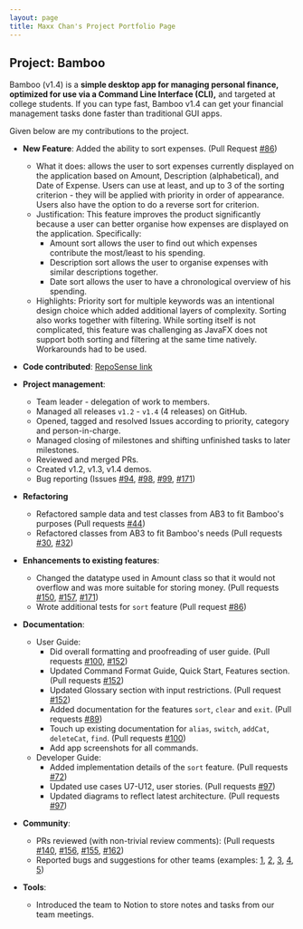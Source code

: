 ```yaml
---
layout: page
title: Maxx Chan's Project Portfolio Page
---
```


## Project: Bamboo

Bamboo (v1.4) is a **simple desktop app for managing personal finance, optimized for use via a Command Line Interface (CLI),** and targeted at college students. If you can type fast, Bamboo v1.4 can get your financial management tasks done faster than traditional GUI apps.

Given below are my contributions to the project.

* **New Feature**: Added the ability to sort expenses. (Pull Request [\#86](https://github.com/AY2021S1-CS2103-W14-3/tp/pull/86))
  - What it does: allows the user to sort expenses currently displayed on the application based on Amount, Description (alphabetical), and Date of Expense. Users can use at least, and up to 3 of the sorting criterion - they will be applied with priority in order of appearance. Users also have the option to do a reverse sort for criterion.
  - Justification: This feature improves the product significantly because a user can better organise how expenses are displayed on the application. Specifically:
    - Amount sort allows the user to find out which expenses contribute the most/least to his spending. 
    - Description sort allows the user to organise expenses with similar descriptions together.
    - Date sort allows the user to have a chronological overview of his spending. 
  - Highlights: Priority sort for multiple keywords was an intentional design choice which added additional layers of complexity. Sorting also works together with filtering. While sorting itself is not complicated, this feature was challenging as JavaFX does not support both sorting and filtering at the same time natively. Workarounds had to be used.

* **Code contributed**: [RepoSense link](https://nus-cs2103-ay2021s1.github.io/tp-dashboard/#breakdown=true&search=maxxyh&sort=groupTitle&sortWithin=title&since=2020-08-14&timeframe=commit&mergegroup=&groupSelect=groupByRepos&checkedFileTypes=docs~functional-code~test-code~other&tabOpen=false&until=2020-11-09)

* **Project management**:
  * Team leader - delegation of work to members.
  * Managed all releases `v1.2` - `v1.4` (4 releases) on GitHub.
  * Opened, tagged and resolved Issues according to priority, category and person-in-charge.
  * Managed closing of milestones and shifting unfinished tasks to later milestones. 
  * Reviewed and merged PRs.
  * Created v1.2, v1.3, v1.4 demos.
  * Bug reporting (Issues [\#94](https://github.com/AY2021S1-CS2103-W14-3/tp/issues/94), [\#98](https://github.com/AY2021S1-CS2103-W14-3/tp/issues/98), [\#99](https://github.com/AY2021S1-CS2103-W14-3/tp/issues/99), [\#171](https://github.com/AY2021S1-CS2103-W14-3/tp/issues/171))

<div style="page-break-after: always;"></div>

* **Refactoring**
  * Refactored sample data and test classes from AB3 to fit Bamboo's purposes (Pull requests [\#44](https://github.com/AY2021S1-CS2103-W14-3/tp/pull/44))
  * Refactored classes from AB3 to fit Bamboo's needs (Pull requests [\#30](https://github.com/AY2021S1-CS2103-W14-3/tp/pull/30), [\#32](https://github.com/AY2021S1-CS2103-W14-3/tp/pull/32))

* **Enhancements to existing features**:
  * Changed the datatype used in Amount class so that it would not overflow and was more suitable for storing money. (Pull requests [\#150](https://github.com/AY2021S1-CS2103-W14-3/tp/pull/150), [\#157](https://github.com/AY2021S1-CS2103-W14-3/tp/pull/157), [\#171](https://github.com/AY2021S1-CS2103-W14-3/tp/pull/171))
  * Wrote additional tests for `sort` feature (Pull request [\#86](https://github.com/AY2021S1-CS2103-W14-3/tp/pull/86))

* **Documentation**:
  * User Guide:
    * Did overall formatting and proofreading of user guide. (Pull requests [\#100](https://github.com/AY2021S1-CS2103-W14-3/tp/pull/100), [#152](https://github.com/AY2021S1-CS2103-W14-3/tp/pull/152))
    * Updated Command Format Guide, Quick Start, Features section. (Pull requests [\#152](https://github.com/AY2021S1-CS2103-W14-3/tp/pull/152))
    * Updated Glossary section with input restrictions. (Pull request [\#152](https://github.com/AY2021S1-CS2103-W14-3/tp/pull/152))
    * Added documentation for the features `sort`, `clear` and `exit`. (Pull requests [\#89](https://github.com/AY2021S1-CS2103-W14-3/tp/pull/89))
    * Touch up existing documentation for `alias`,  `switch`, `addCat`, `deleteCat`, `find`. (Pull requests [\#100](https://github.com/AY2021S1-CS2103-W14-3/tp/pull/100))
    * Add app screenshots for all commands. 
  * Developer Guide:
    * Added implementation details of the `sort` feature. (Pull requests [\#72](https://github.com/AY2021S1-CS2103-W14-3/tp/pull/72))
    * Updated use cases U7-U12, user stories. (Pull requests [\#97](https://github.com/AY2021S1-CS2103-W14-3/tp/pull/97))
    * Updated diagrams to reflect latest architecture. (Pull requests [\#97](https://github.com/AY2021S1-CS2103-W14-3/tp/pull/97))

* **Community**:
  * PRs reviewed (with non-trivial review comments): (Pull requests [\#140](https://github.com/AY2021S1-CS2103-W14-3/tp/pull/140), [\#156](https://github.com/AY2021S1-CS2103-W14-3/tp/pull/156), [\#155](https://github.com/AY2021S1-CS2103-W14-3/tp/pull/155), [\#162](https://github.com/AY2021S1-CS2103-W14-3/tp/pull/162))
  * Reported bugs and suggestions for other teams (examples: [1](https://github.com/AY2021S1-CS2103-T16-3/tp/issues/155), [2](https://github.com/AY2021S1-CS2103-T16-3/tp/issues/156), [3](https://github.com/AY2021S1-CS2103-T16-3/tp/issues/157), [4](https://github.com/AY2021S1-CS2103-T16-3/tp/issues/158), [5](https://github.com/AY2021S1-CS2103-T16-3/tp/issues/159))

* **Tools**:
  * Introduced the team to Notion to store notes and tasks from our team meetings.
